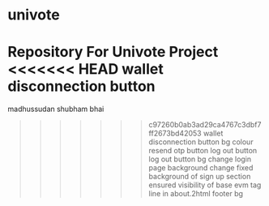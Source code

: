 # univote
Repository For Univote Project
<<<<<<< HEAD
wallet disconnection button 
=======
madhussudan
shubham bhai
>>>>>>> c97260b0ab3ad29ca4767c3dbf7ff2673bd42053
wallet disconnection button bg colour
resend otp button
log out button 
log out button bg change
login page background change 
fixed background of sign up section 
ensured visibility of base evm tag line in about.2html
footer bg
